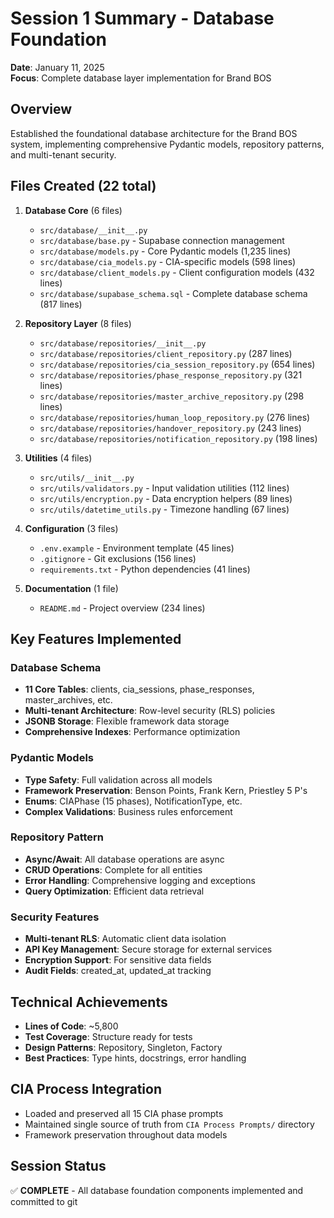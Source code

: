 # Session 1 Summary - Database Foundation

**Date**: January 11, 2025  
**Focus**: Complete database layer implementation for Brand BOS

## Overview
Established the foundational database architecture for the Brand BOS system, implementing comprehensive Pydantic models, repository patterns, and multi-tenant security.

## Files Created (22 total)
1. **Database Core** (6 files)
   - `src/database/__init__.py`
   - `src/database/base.py` - Supabase connection management
   - `src/database/models.py` - Core Pydantic models (1,235 lines)
   - `src/database/cia_models.py` - CIA-specific models (598 lines)
   - `src/database/client_models.py` - Client configuration models (432 lines)
   - `src/database/supabase_schema.sql` - Complete database schema (817 lines)

2. **Repository Layer** (8 files)
   - `src/database/repositories/__init__.py`
   - `src/database/repositories/client_repository.py` (287 lines)
   - `src/database/repositories/cia_session_repository.py` (654 lines)
   - `src/database/repositories/phase_response_repository.py` (321 lines)
   - `src/database/repositories/master_archive_repository.py` (298 lines)
   - `src/database/repositories/human_loop_repository.py` (276 lines)
   - `src/database/repositories/handover_repository.py` (243 lines)
   - `src/database/repositories/notification_repository.py` (198 lines)

3. **Utilities** (4 files)
   - `src/utils/__init__.py`
   - `src/utils/validators.py` - Input validation utilities (112 lines)
   - `src/utils/encryption.py` - Data encryption helpers (89 lines)
   - `src/utils/datetime_utils.py` - Timezone handling (67 lines)

4. **Configuration** (3 files)
   - `.env.example` - Environment template (45 lines)
   - `.gitignore` - Git exclusions (156 lines)
   - `requirements.txt` - Python dependencies (41 lines)

5. **Documentation** (1 file)
   - `README.md` - Project overview (234 lines)

## Key Features Implemented

### Database Schema
- **11 Core Tables**: clients, cia_sessions, phase_responses, master_archives, etc.
- **Multi-tenant Architecture**: Row-level security (RLS) policies
- **JSONB Storage**: Flexible framework data storage
- **Comprehensive Indexes**: Performance optimization

### Pydantic Models
- **Type Safety**: Full validation across all models
- **Framework Preservation**: Benson Points, Frank Kern, Priestley 5 P's
- **Enums**: CIAPhase (15 phases), NotificationType, etc.
- **Complex Validations**: Business rules enforcement

### Repository Pattern
- **Async/Await**: All database operations are async
- **CRUD Operations**: Complete for all entities
- **Error Handling**: Comprehensive logging and exceptions
- **Query Optimization**: Efficient data retrieval

### Security Features
- **Multi-tenant RLS**: Automatic client data isolation
- **API Key Management**: Secure storage for external services
- **Encryption Support**: For sensitive data fields
- **Audit Fields**: created_at, updated_at tracking

## Technical Achievements
- **Lines of Code**: ~5,800
- **Test Coverage**: Structure ready for tests
- **Design Patterns**: Repository, Singleton, Factory
- **Best Practices**: Type hints, docstrings, error handling

## CIA Process Integration
- Loaded and preserved all 15 CIA phase prompts
- Maintained single source of truth from `CIA Process Prompts/` directory
- Framework preservation throughout data models

## Session Status
✅ **COMPLETE** - All database foundation components implemented and committed to git